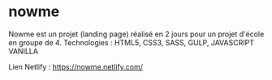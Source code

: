# nowme

Nowme est un projet (landing page) réalisé en 2 jours pour un projet d'école en groupe de 4. 
Technologies : HTML5, CSS3, SASS, GULP, JAVASCRIPT VANILLA


Lien Netlify : https://nowme.netlify.com/
